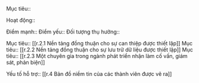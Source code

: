 

Mục tiêu::

Hoạt động::

Điểm mạnh::
Điểm yếu::
Đối tượng thụ hưởng::

Mục tiêu:: [[r.2.1 Nền tảng đồng thuận cho sự can thiệp được thiết lập]]
Mục tiêu:: [[r.2.2 Nền tảng đồng thuận cho sự lưu trữ dữ liệu được thiết lập]]
Mục tiêu:: [[r.2.3 Một chuyên gia trong ngành phát triển nhận làm cố vấn, giám sát, phản biện]]

Yếu tố hỗ trợ:: [[r.4 Bản đồ niềm tin của các thành viên được vẽ ra]]

